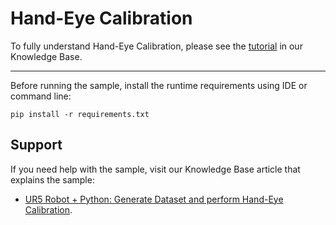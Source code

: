 # Hand-Eye Calibration

To fully understand Hand-Eye Calibration, please see the [tutorial](https://support.zivid.com/latest/academy/applications/hand-eye.html) in our Knowledge Base.

-----------------

Before running the sample, install the runtime requirements using IDE or command line:

    pip install -r requirements.txt



## Support
If you need help with the sample, visit our Knowledge Base article that explains the sample:

* [UR5 Robot + Python: Generate Dataset and perform Hand-Eye Calibration](https://support.zivid.com/latest/academy/applications/hand-eye/ur5-robot-%2B-python-generate-dataset-and-perform-hand-eye-calibration.html).

